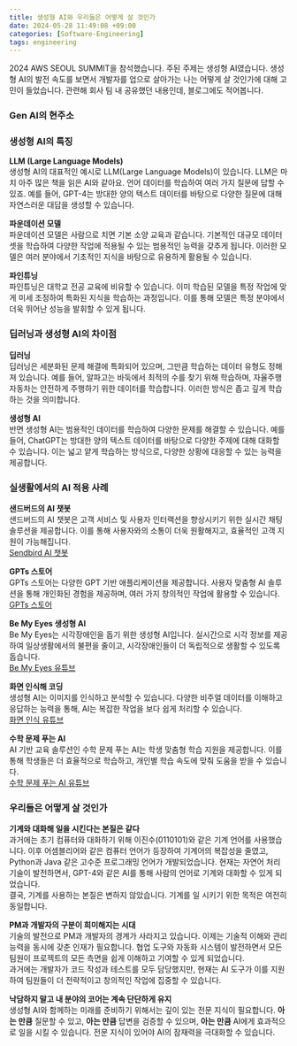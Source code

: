 ```yaml
---
title: 생성형 AI와 우리들은 어떻게 살 것인가
date: 2024-05-28 11:49:08 +09:00
categories: [Software-Engineering]
tags: engineering
---
```


2024 AWS SEOUL SUMMIT을 참석했습니다. 주된 주제는 생성형 AI였습니다. 생성형 AI의 발전 속도를 보면서 개발자를 업으로 살아가는 나는 어떻게 살 것인가에 대해 고민이 들었습니다. 
관련해 회사 팀 내 공유했던 내용인데, 블로그에도 적어봅니다. 

### Gen AI의 현주소

### 생성형 AI의 특징

**LLM (Large Language Models)**  
생성형 AI의 대표적인 예시로 LLM(Large Language Models)이 있습니다. LLM은 마치 아주 많은 책을 읽은 AI와 같아요. 언어 데이터를 학습하여 여러 가지 질문에 답할 수 있죠. 예를 들어, GPT-4는 방대한 양의 텍스트 데이터를 바탕으로 다양한 질문에 대해 자연스러운 대답을 생성할 수 있습니다.

**파운데이션 모델**  
파운데이션 모델은 사람으로 치면 기본 소양 교육과 같습니다. 기본적인 대규모 데이터셋을 학습하여 다양한 작업에 적용될 수 있는 범용적인 능력을 갖추게 됩니다. 이러한 모델은 여러 분야에서 기초적인 지식을 바탕으로 유용하게 활용될 수 있습니다.

**파인튜닝**  
파인튜닝은 대학교 전공 교육에 비유할 수 있습니다. 이미 학습된 모델을 특정 작업에 맞게 미세 조정하여 특화된 지식을 학습하는 과정입니다. 이를 통해 모델은 특정 분야에서 더욱 뛰어난 성능을 발휘할 수 있게 됩니다.

### 딥러닝과 생성형 AI의 차이점

**딥러닝**  
딥러닝은 세분화된 문제 해결에 특화되어 있으며, 그만큼 학습하는 데이터 유형도 정해져 있습니다. 예를 들어, 알파고는 바둑에서 최적의 수를 찾기 위해 학습하며, 자율주행 자동차는 안전하게 주행하기 위한 데이터를 학습합니다. 이러한 방식은 좁고 깊게 학습하는 것을 의미합니다.

**생성형 AI**  
반면 생성형 AI는 범용적인 데이터를 학습하여 다양한 문제를 해결할 수 있습니다. 예를 들어, ChatGPT는 방대한 양의 텍스트 데이터를 바탕으로 다양한 주제에 대해 대화할 수 있습니다. 이는 넓고 얕게 학습하는 방식으로, 다양한 상황에 대응할 수 있는 능력을 제공합니다.

### 실생활에서의 AI 적용 사례

**샌드버드의 AI 챗봇**  
샌드버드의 AI 챗봇은 고객 서비스 및 사용자 인터랙션을 향상시키기 위한 실시간 채팅 솔루션을 제공합니다. 이를 통해 사용자와의 소통이 더욱 원활해지고, 효율적인 고객 지원이 가능해집니다.  
[Sendbird AI 챗봇](https://sendbird.com/ko)

**GPTs 스토어**  
GPTs 스토어는 다양한 GPT 기반 애플리케이션을 제공합니다. 사용자 맞춤형 AI 솔루션을 통해 개인화된 경험을 제공하며, 여러 가지 창의적인 작업에 활용할 수 있습니다.  
[GPTs 스토어](https://chatgpt.com/gpts?oai-dm=1)

**Be My Eyes 생성형 AI**  
Be My Eyes는 시각장애인을 돕기 위한 생성형 AI입니다. 실시간으로 시각 정보를 제공하여 일상생활에서의 불편을 줄이고, 시각장애인들이 더 독립적으로 생활할 수 있도록 돕습니다.  
[Be My Eyes 유튜브](https://youtu.be/KwNUJ69RbwY?si=ZcI9z0dB1BhSd5Pn)

**화면 인식해 코딩**  
생성형 AI는 이미지를 인식하고 분석할 수 있습니다. 다양한 비주얼 데이터를 이해하고 응답하는 능력을 통해, AI는 복잡한 작업을 보다 쉽게 처리할 수 있습니다.  
[화면 인식 유튜브](https://youtu.be/mzdvw_euKlk?si=ow3QdrDHwVluPOmz)

**수학 문제 푸는 AI**  
AI 기반 교육 솔루션인 수학 문제 푸는 AI는 학생 맞춤형 학습 지원을 제공합니다. 이를 통해 학생들은 더 효율적으로 학습하고, 개인별 학습 속도에 맞춰 도움을 받을 수 있습니다.  
[수학 문제 푸는 AI 유튜브](https://youtu.be/_nSmkyDNulk?si=q2JqHRIsPLd9mula)

### 우리들은 어떻게 살 것인가

**기계와 대화해 일을 시킨다는 본질은 같다**  
과거에는 초기 컴퓨터와 대화하기 위해 이진수(0110101)와 같은 기계 언어를 사용했습니다. 이후 어셈블리어와 같은 컴퓨터 언어가 등장하여 기계어의 복잡성을 줄였고, Python과 Java 같은 고수준 프로그래밍 언어가 개발되었습니다. 현재는 자연어 처리 기술이 발전하면서, GPT-4와 같은 AI를 통해 사람의 언어로 기계와 대화할 수 있게 되었습니다.  
결국, 기계를 사용하는 본질은 변하지 않았습니다. 기계를 일 시키기 위한 목적은 여전히 동일합니다.

**PM과 개발자의 구분이 희미해지는 시대**  
기술의 발전으로 PM과 개발자의 경계가 사라지고 있습니다. 이제는 기술적 이해와 관리 능력을 동시에 갖춘 인재가 필요합니다. 협업 도구와 자동화 시스템이 발전하면서 모든 팀원이 프로젝트의 모든 측면을 쉽게 이해하고 기여할 수 있게 되었습니다.  
과거에는 개발자가 코드 작성과 테스트를 모두 담당했지만, 현재는 AI 도구가 이를 지원하여 팀원들이 더 전략적이고 창의적인 작업에 집중할 수 있습니다.

**낙담하지 말고 내 분야의 코어는 계속 단단하게 유지**  
생성형 AI와 함께하는 미래를 준비하기 위해서는 깊이 있는 전문 지식이 필요합니다. **아는 만큼** 질문할 수 있고, **아는 만큼** 답변을 검증할 수 있으며, **아는 만큼** AI에게 효과적으로 일을 시킬 수 있습니다. 전문 지식이 있어야 AI의 잠재력을 극대화할 수 있습니다.
